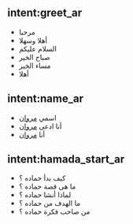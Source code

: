## intent:greet_ar
- مرحبا
- أهلا وسهلا
- السلام عليكم
- صباح الخير
- مساء الخير
- أهلا

## intent:name_ar
- اسمي [مروان](PERS)
- أنا ادعى [مروان](PERS)
- أنا [مروان](PERS)

## intent:hamada_start_ar
- كيف بدأ حماده ؟
- ما هى قصة حماده ؟
- لماذا أنشا حماده ؟
- ما الهدف من حماده ؟
- من صاحب فكرة حماده ؟
